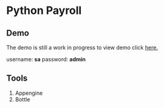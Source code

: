 Python Payroll
==============

## Demo

The demo is still a work in progress
to view demo click [here.](http://pypayroll.appspot.com/)

username: **sa**
password: **admin**

## Tools

1. Appengine
2. Bottle




